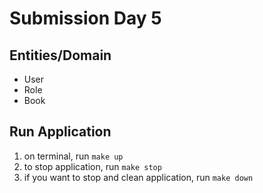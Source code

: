 #  Submission Day 5

## Entities/Domain

- User
- Role
- Book

## Run Application

1. on terminal, run `make up`
2. to stop application, run `make stop`
3. if you want to stop and clean application, run `make down`